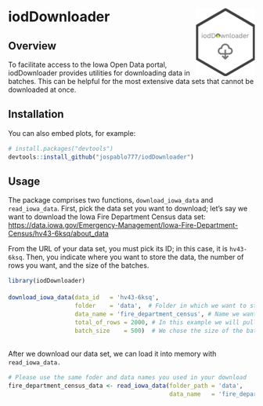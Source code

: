 
<!-- README.md is generated from README.Rmd. Please edit that file -->

# iodDownloader <a><img src="man/figures/logo.png" align="right" height="138" /></a>

## Overview

To facilitate access to the Iowa Open Data portal, iodDownloader
provides utilities for downloading data in batches. This can be helpful
for the most extensive data sets that cannot be downloaded at once.

## Installation

You can also embed plots, for example:

``` r
# install.packages("devtools")
devtools::install_github("jospablo777/iodDownloader")
```

## Usage

The package comprises two functions, `download_iowa_data` and
`read_iowa_data`. First, pick the data set you want to download; let’s
say we want to download the Iowa Fire Department Census data set:
<https://data.iowa.gov/Emergency-Management/Iowa-Fire-Department-Census/hv43-6ksq/about_data>

From the URL of your data set, you must pick its ID; in this case, it is
`hv43-6ksq`. Then, you indicate where you want to store the data, the
number of rows you want, and the size of the batches.

``` r
library(iodDownloader)

download_iowa_data(data_id   = 'hv43-6ksq',
                   folder    = 'data',  # Folder in which we want to store the data. In this case we have chosen a folder called 'data/'
                   data_name = 'fire_department_census', # Name we want for the local copy of the data set
                   total_of_rows = 2000, # In this example we will pull only the first 2k rows of the data set
                   batch_size    = 500)  # We chose the size of the batches we want to pull
                     
```

After we download our data set, we can load it into memory with
`read_iowa_data.`

``` r
# Please use the same foder and data names you used in your download
fire_department_census_data <- read_iowa_data(folder_path = 'data',
                                              data_name   = 'fire_department_census')
```

